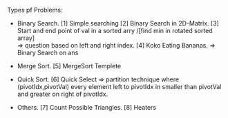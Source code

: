 Types pf Problems:

- Binary Search.
  [1] Simple searching
  [2] Binary Search in 2D-Matrix.
  [3] Start and end point of val in a sorted arry /[find min in rotated sorted array]  
   => question based on left and right index.
  [4] Koko Eating Bananas. => Binary Search on ans

- Merge Sort.
  [5] MergeSort Templete

- Quick Sort.
  [6] Quick Select => partition technique where (pivotIdx,pivotVal) every element left to pivotIdx in smaller than pivotVal and greater on right of pivotIdx.

- Others.
  [7] Count Possible Triangles.
  [8] Heaters

